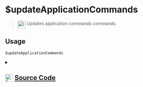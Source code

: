 # $updateApplicationCommands
> <img align="top" src="https://upload.wikimedia.org/wikipedia/commons/thumb/e/e4/Infobox_info_icon.svg/160px-Infobox_info_icon.svg.png?20150409153300" alt="image" width="25" height="auto"> Updates application commands commands
## Usage
```
$updateApplicationCommands
```
<details>
<summary>
    
## <img align="top" src="https://cdn4.iconfinder.com/data/icons/iconsimple-logotypes/512/github-512.png" alt="image" width="25" height="auto">  [Source Code](https://github.com/tryforge/ForgeScript-V2/blob/main/src/native/updateApplicationCommands.ts)
    
</summary>
    
```ts
import { NativeFunction } from "../structures"

export default new NativeFunction({
    name: "$updateApplicationCommands",
    version: "1.2.0",
    description: "Updates application commands commands",
    unwrap: false,
    execute(ctx) {
        ctx.client.applicationCommands.load()
        return this.success()
    },
})
```
    
</details>